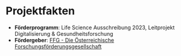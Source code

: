 # Projektfakten

- **Förderprogramm**: Life Science Ausschreibung 2023, Leitprojekt Digitalisierung & Gesundheitsforschung
- **Fördergeber**: [FFG - Die Österreichische Forschungsförderungsgesellschaft](https://www.ffg.at/)
